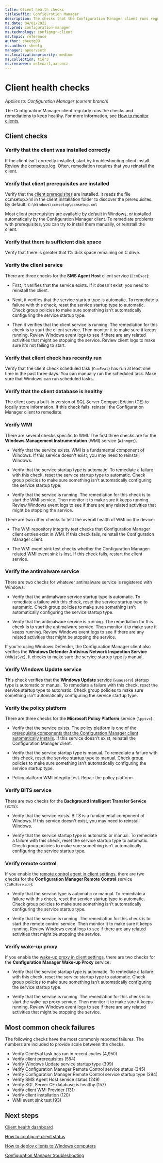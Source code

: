 ```yaml
---
title: Client health checks
titleSuffix: Configuration Manager
description: The checks that the Configuration Manager client runs regularly to keep healthy.
ms.date: 04/01/2022
ms.prod: configuration-manager
ms.technology: configmgr-client
ms.topic: reference
author: sheetg09
ms.author: sheetg
manager: apoorvseth
ms.localizationpriority: medium
ms.collection: tier3
ms.reviewer: mstewart,aaroncz 
---
```


# Client health checks

*Applies to: Configuration Manager (current branch)*

The Configuration Manager client regularly runs the checks and remediations to keep healthy. For more information, see [How to monitor clients](monitor-clients.md).

## Client checks

### Verify that the client was installed correctly

<!--AD9CAF50-6602-4857-A9F4-64864EA30BDF-->

If the client isn't correctly installed, start by troubleshooting client install. Review the ccmsetup.log. Often, remediation requires that you reinstall the client.

### Verify that client prerequisites are installed

<!--2F373187-6295-4CBB-BE9E-8E43C459883A-->

Verify that the [client prerequisites](../deploy/prerequisites-for-deploying-clients-to-windows-computers.md) are installed. It reads the file ccmsetup.xml in the client installation folder to discover the prerequisites. By default: `C:\Windows\ccmsetup\ccmsetup.xml`

Most client prerequisites are available by default in Windows, or installed automatically by the Configuration Manager client. To remediate problems with prerequisites, you can try to install them manually, or reinstall the client.

### Verify that there is sufficient disk space

Verify that there is greater that 1% disk space remaining on C drive.

### Verify the client service

There are three checks for the **SMS Agent Host** client service (`CcmExec`):

- First, it verifies that the service exists.<!--8883C683-04C8-4228-BB76-2EDD666BA781--> If it doesn't exist, you need to reinstall the client.

- Next, it verifies that the service startup type is automatic.<!--13F46523-5B82-417d-A363-A644E80CAD76--> To remediate a failure with this check, reset the service startup type to automatic. Check group policies to make sure something isn't automatically configuring the service startup type.

- Then it verifies that the client service is running.<!--70BECB51-44A1-4b46-8A23-6EA3D345B677--> The remediation for this check is to start the client service. Then monitor it to make sure it keeps running. Review Windows event logs to see if there are any related activities that might be stopping the service. Review client logs to make sure it's not failing to start.

### Verify that client check has recently run

<!--33F46523-5B82-417d-A363-A644E80CAD76-->

Verify that the client check scheduled task (`CcmEval`) has run at least one time in the past three days. You can manually run the scheduled task. Make sure that Windows can run scheduled tasks.

### Verify that the client database is healthy

<!--7B9F8FF6-EDF7-42CA-A67F-073A2E161C19-->

The client uses a built-in version of SQL Server Compact Edition (CE) to locally store information. If this check fails, reinstall the Configuration Manager client to remediate.

### Verify WMI

There are several checks specific to WMI. The first three checks are for the **Windows Management Instrumentation** (WMI) service (`Winmgmt`).

- Verify that the service exists.<!--4AB7D77D-3BB0-4EAB-BEFD-7C0F7DA10296--> WMI is a fundamental component of Windows. If this service doesn't exist, you may need to reinstall Windows.

- Verify that the service startup type is automatic.<!--518C0699-03F8-4F38-85C4-4D319EAEFC05--> To remediate a failure with this check, reset the service startup type to automatic. Check group policies to make sure something isn't automatically configuring the service startup type.

- Verify that the service is running.<!--7F4B6E15-2221-455B-9615-93C379E470D5--> The remediation for this check is to start the WMI service. Then monitor it to make sure it keeps running. Review Windows event logs to see if there are any related activities that might be stopping the service.

There are two other checks to test the overall health of WMI on the device:

- The WMI repository integrity test checks that Configuration Manager client entries exist in WMI.<!--A81778B5-9A1E-4A52-9C6E-6939CEFAA118--> If this check fails, reinstall the Configuration Manager client.

- The WMI event sink test checks whether the Configuration Manager-related WMI event sink is lost.<!--C35E790D-4C05-40A8-BB46-A68578966D19--> If this check fails, restart the client service.

### Verify the antimalware service

There are two checks for whatever antimalware service is registered with Windows:

- Verify that the antimalware service startup type is automatic.<!--09886543-BE8B-431F-BC00-7D917632E22C--> To remediate a failure with this check, reset the service startup type to automatic. Check group policies to make sure something isn't automatically configuring the service startup type.

- Verify that the antimalware service is running.<!--5B50566C-363E-4F1C-8A7D-6F2D2A51B142--> The remediation for this check is to start the antimalware service. Then monitor it to make sure it keeps running. Review Windows event logs to see if there are any related activities that might be stopping the service.

If you're using Windows Defender, the Configuration Manager client also verifies the **Windows Defender Antivirus Network Inspection Service** (`WdNisSvc`).<!--6BC824B4-BD8C-4779-BB10-ABDBCD5AFAEB--> It checks to make sure the service startup type is manual.

### Verify Windows Update service

This check verifies that the **Windows Update** service (`wuauserv`) startup type is automatic or manual.<!--E8030BE0-B773-4742-B6A1-0870CF139117,D6CB32EA-423D-44CB-9C58-97CE55D2148E--> To remediate a failure with this check, reset the service startup type to automatic. Check group policies to make sure something isn't automatically configuring the service startup type.

### Verify the policy platform

There are three checks for the **Microsoft Policy Platform** service (`lppsvc`):

- Verify that the service exists.<!--7EF00FDD-3DF0-496A-A999-AADD1B3016C1--> The policy platform is one of the [prerequisite components that the Configuration Manager client automatically installs](../deploy/prerequisites-for-deploying-clients-to-windows-computers.md#components-automatically-downloaded-during-installation). If this service doesn't exist, reinstall the Configuration Manager client.

- Verify that the service startup type is manual.<!--D9D0245D-0617-4C2F-8837-84A397AC5B22--> To remediate a failure with this check, reset the service startup type to manual. Check group policies to make sure something isn't automatically configuring the service startup type.

- Policy platform WMI integrity test.<!--0614757F-7AA6-4933-965B-06D6A8243D0B--> Repair the policy platform.<!-- need to validate with engineering whether this older process is valid and supported: http://sccmbrokeit.blogspot.com/2013/10/sccm-2012-client-troubleshooting.html -->

### Verify BITS service

There are two checks for the **Background Intelligent Transfer Service** (`BITS`):

- Verify that the service exists.<!--5CC6C949-5001-4765-84B4-DD4FDC1E6940--> BITS is a fundamental component of Windows. If this service doesn't exist, you may need to reinstall Windows.

- Verify that the service startup type is automatic or manual.<!--C6E29CF5-F9B2-450B-AE61-C4B256A75023--> To remediate a failure with this check, reset the service startup type to automatic. Check group policies to make sure something isn't automatically configuring the service startup type.

### Verify remote control

If you enable the [remote control agent in client settings](../deploy/about-client-settings.md#remote-tools), there are two checks for the **Configuration Manager Remote Control** service (`CmRcService`):

- Verify that the service type is automatic or manual.<!--9040BA8C-580D-4FCA-8846-BBD5F5BB1597--> To remediate a failure with this check, reset the service startup type to automatic. Check group policies to make sure something isn't automatically configuring the service startup type.

- Verify that the service is running.<!--9DCD49EF-E021-46FF-A777-49210B558527--> The remediation for this check is to start the remote control service. Then monitor it to make sure it keeps running. Review Windows event logs to see if there are any related activities that might be stopping the service.

### Verify wake-up proxy

If you enable the [wake-up proxy in client settings](../deploy/about-client-settings.md#power-management), there are two checks for the **Configuration Manager Wake-up Proxy** service:

- Verify that the service startup type is automatic.<!--934F12E3-295E-4BA0-AE0F-09859685720F--> To remediate a failure with this check, reset the service startup type to automatic. Check group policies to make sure something isn't automatically configuring the service startup type.

- Verify that the service is running.<!--43029EED-EB9D-4E35-A5F7-7FDD93EC8C57--> The remediation for this check is to start the wake-up proxy service. Then monitor it to make sure it keeps running. Review Windows event logs to see if there are any related activities that might be stopping the service.

<!-- need to confirm if these checks are still applicable

|WMI repository read and write test<!--14E6774A-1795-4E09-B17D-B6F36A124205--|Reset the WMI repository and reinstall the Configuration Manager client|Remediation of this client check is only performed on devices that run Windows Server 2003, Windows XP (64-bit) or earlier versions.|  

|Verify that the client WMI provider is healthy<!--690A959D-6210-4930-865F-E3BB82F02133--|Restart the Windows Management Instrumentation service|Remediation of this client check is only performed on devices that run Windows Server 2003, Windows XP (64-bit) or earlier.|

717C0799-02F8-2F38-25C4-2D319EAEFC07	Verify/Remediate Mobile Devices state.

 -->

## Most common check failures

The following checks have the most commonly reported failures. The numbers are included to provide scale between the checks.

- Verify CcmEval task has run in recent cycles (4,950)
- Verify client prerequisites (554)
- Verify Windows Update service startup type (399)
- Verify Configuration Manager Remote Control service status (345)
- Verify Configuration Manager Remote Control service startup type (294)
- Verify SMS Agent Host service status (249)
- Verify SQL Server CE database is healthy (157)
- Verify client WMI Provider (131)
- Verify client installation (120)
- WMI event sink test (93)

## Next steps

[Client health dashboard](client-health-dashboard.md)

[How to configure client status](../deploy/configure-client-status.md#automatic-remediation-exclusion)

[How to deploy clients to Windows computers](../deploy/deploy-clients-to-windows-computers.md)

[Configuration Manager troubleshooting](/troubleshoot/mem/configmgr/welcome-configuration-manager)
